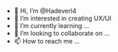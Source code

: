 - 👋 Hi, I’m @Hadeverl4
- 👀 I’m interested in creating UX/UI
- 🌱 I’m currently learning ...
- 💞️ I’m looking to collaborate on ...
- 📫 How to reach me ...

<!---
Hadeverl4/Hadeverl4 is a ✨ special ✨ repository because its `README.md` (this file) appears on your GitHub profile.
You can click the Preview link to take a look at your changes.
--->
